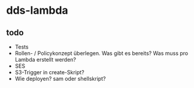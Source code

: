 # dds-lambda

## todo
- Tests
- Rollen- / Policykonzept überlegen. Was gibt es bereits? Was muss pro Lambda erstellt werden?
- SES
- S3-Trigger in create-Skript?
- Wie deployen? sam oder shellskript?
